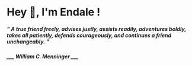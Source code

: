 <h1 title="head"> Hey 👋, I'm Endale !</h1>

**<h5><i>" A true friend freely, advises justly, assists readily, adventures boldly, takes all patiently, defends courageously, and continues a friend unchangeably. "</i></h5>**

*<b>___ William C. Menninger ___</b>*
